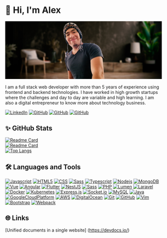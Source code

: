 # 👋 Hi, I'm Alex

[![avatar](assets/profile_background.jpg)](https://github.com/alexchristianqr)

I am a full stack web developer with more than 5 years of experience using frontend and backend technologies. I have
worked in high growth startups where the challenges and day to day are variable and high learning. I am also a digital
entrepreneur to know more about technology business.

[![LinkedIn](https://img.shields.io/badge/LinkedIn-0077B5?logo=linkedin&logoColor=white)](https://www.linkedin.com/in/alexchristianqr/)
[![GitHub](https://visitor-badge.glitch.me/badge?page_id=alexchristianqr.portfolio.issue.1)](https://visitor-badge.glitch.me/badge?page_id=alexchristianqr.portfolio.issue.1)
[![GitHub](https://img.shields.io/github/followers/alexchristianqr?label=followers)](https://github.com/alexchristianqr?tab=followers)
[![GitHub](https://img.shields.io/github/stars/alexchristianqr)](https://github.com/alexchristianqr?tab=stars)

## ✨ GitHub Stats

[![Readme Card](https://github-readme-stats.vercel.app/api?username=alexchristianqr&show_icons=true&theme=vue-dark)](https://github.com/alexchristianqr)
<br>
[![Readme Card](https://github-readme-stats.vercel.app/api/pin/?username=alexchristianqr&repo=portfolio&theme=vue-dark)](https://github.com/alexchristianqr/portfolio)
<br>
[![Top Langs](https://github-readme-stats.vercel.app/api/top-langs/?username=alexchristianqr&layout=compact&theme=vue-dark)](https://github.com/alexchristianqr)

## 🛠️ Languages and Tools

[![Javascript](https://img.shields.io/badge/-JavaScript-black?style=flat-square&logo=javascript)](https://devdocs.io/javascript/)
[![HTML5](https://img.shields.io/badge/-Html5-black?style=flat-square&logo=html5)](https://devdocs.io/html/)
[![CSS](https://img.shields.io/badge/-CSS-black?style=flat-square&logo=css3)](https://devdocs.io/css/)
[![Sass](https://img.shields.io/badge/-Sass-black?style=flat-square&logo=sass)](https://devdocs.io/sass/)
[![Typescript](https://img.shields.io/badge/-Typescript-black?style=flat-square&logo=typescript)](https://devdocs.io/typescript/)
[![Nodejs](https://img.shields.io/badge/-Nodejs-black?style=flat-square&logo=node.js)](https://nodejs.org/es/)
[![MongoDB](https://img.shields.io/badge/-MongoDB-black?style=flat-square&logo=mongodb)](https://www.mongodb.com/)
[![Vue](https://img.shields.io/badge/-Vue-black?style=flat-square&logo=vue.js)](https://vuejs.org/)
[![Angular](https://img.shields.io/badge/-Angular-black?style=flat-square&logo=angular&logoColor=dd0031)](https://angular.io/)
[![Flutter](https://img.shields.io/badge/-Ionic-black?style=flat-square&logo=ionic)](https://ionicframework.com/)
[![NestJS](https://img.shields.io/badge/-NestJS-black?style=flat-square&logo=nestjs&logoColor=ea2845)](https://nestjs.com/)
[![Sass](https://img.shields.io/badge/-Postman-black?style=flat-square&logo=postman)](https://www.postman.com/)
[![PHP](https://img.shields.io/badge/-PHP-black?style=flat-square&logo=php)](https://www.php.net/)
[![Lumen](https://img.shields.io/badge/-Lumen-black?style=flat-square&logo=lumen)](https://lumen.laravel.com/docs/9.x)
[![Laravel](https://img.shields.io/badge/-Laravel-black?style=flat-square&logo=laravel)](https://laravel.com/)
[![Docker](https://img.shields.io/badge/-Docker-black?style=flat-square&logo=Docker)](https://www.docker.com/)
[![Kubernetes](https://img.shields.io/badge/-Kubernetes-black?style=flat-square&logo=kubernetes)](https://kubernetes.io/es/)
[![Express.js](https://img.shields.io/badge/-Express-black?style=flat-square&logo=express)](https://expressjs.com/)
[![Socket.io](https://img.shields.io/badge/-Socket.IO-black?style=flat-square&logo=socket.io)](https://socket.io/)
[![MySQL](https://img.shields.io/badge/-MySql-black?style=flat-square&logo=mysql)](https://www.mysql.com/)
[![Java](https://img.shields.io/badge/-Java-black?style=flat-square&logo=java)]()
[![GoogleCloudPlatform](https://img.shields.io/badge/-Google_Cloud_Platform-black?style=flat-square&logo=Google)](https://cloud.google.com/?hl=es)
[![AWS](https://img.shields.io/badge/-Amazon_Web_Services-black?style=flat-square&logo=Amazon)](https://aws.amazon.com/es/)
[![DigitalOcean](https://img.shields.io/badge/-Digital_Ocean-black?style=flat-square&logo=DigitalOcean)]()
[![Git](https://img.shields.io/badge/-Git-black?style=flat-square&logo=git)](https://git-scm.com/)
[![GitHub](https://img.shields.io/badge/-GitHub-black?style=flat-square&logo=github)](https://github.com/)
[![Vim](https://img.shields.io/badge/-Vim-black?style=flat-square&logo=vim)](https://www.vim.org/)
[![Bootstrap](https://img.shields.io/badge/-Bootstrap-black?style=flat-square&logo=bootstrap)](https://getbootstrap.com/)
[![Webpack](https://img.shields.io/badge/-Webpack-black?style=flat-square&logo=webpack)](https://webpack.js.org/)

## 🌐 Links

[Unified documents in a single website] (https://devdocs.io/)